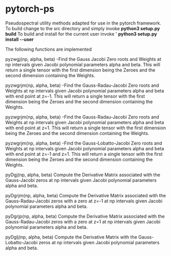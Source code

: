 # pytorch-ps
Pseudospectral utility methods adapted for use in the pytorch framework.
To build change to the src directory and simply invoke 
**python3 setup.py build**
To build and install for the current user invoke '
**python3 setup.py install --user**

The following functions are implemented

pyzwgj(np, alpha, beta) -Find the Gauss Jacobi Zero roots and Weights at np intervals given Jacobi polynomial parameters alpha and beta.  This will return a single tensor with the first dimension being the Zeroes and the second dimension containing the Weights.

pyzwgrjm(np, alpha, beta) -Find the Gauss-Radau-Jacobi Zero roots and Weights at np intervals given Jacobi polynomial parameters alpha and beta with end point at z=-1.  This will return a single tensor with the first dimension being the Zeroes and the second dimension containing the Weights.

pyzwgrjm(np, alpha, beta) -Find the Gauss-Radau-Jacobi Zero roots and Weights at np intervals given Jacobi polynomial parameters alpha and beta with end point at z=1.  This will return a single tensor with the first dimension being the Zeroes and the second dimension containing the Weights.

pyzwgrjm(np, alpha, beta) -Find the Gauss-Lobatto-Jacobi Zero roots and Weights at np intervals given Jacobi polynomial parameters alpha and beta with end point at z=-1 and z=1.  This will return a single tensor with the first dimension being the Zeroes and the second dimension containing the Weights.

pyDgj(np, alpha, beta) Compute the Derivative Matrix associated with the Gauss-Jacobi zeros at np intervals given Jacobi polynomial parameters alpha and beta.

pyDgrjm(np, alpha, beta) Compute the Derivative Matrix associated with the Gauss-Radau-Jacobi zeros with a zero at z=-1 at np intervals given Jacobi polynomial parameters alpha and beta.

pyDgrjp(np, alpha, beta) Compute the Derivative Matrix associated with the Gauss-Radau-Jacobi zeros with a zero at z=1 at np intervals given Jacobi polynomial parameters alpha and beta.

pyDglj(np, alpha, beta) Compute the Derivative Matrix with the Gauss-Lobatto-Jacobi zeros at np intervals given Jacobi polynomial parameters alpha and beta.
